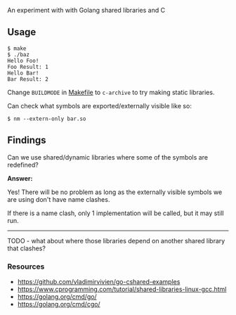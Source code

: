 An experiment with with Golang shared libraries and C

## Usage

```console
$ make
$ ./baz
Hello Foo!
Foo Result: 1
Hello Bar!
Bar Result: 2
```

Change `BUILDMODE` in [Makefile](./Makefile) to `c-archive` to try making static libraries.

Can check what symbols are exported/externally visible like so:

```console
$ nm --extern-only bar.so
```

## Findings

Can we use shared/dynamic libraries where some of the symbols are redefined?

**Answer:**

Yes! There will be no problem as long as the externally visible symbols we are using don't have name clashes.

If there is a name clash, only 1 implementation will be called, but it may still run.

----

TODO - what about where those libraries depend on another shared library that clashes?

### Resources

- https://github.com/vladimirvivien/go-cshared-examples
- https://www.cprogramming.com/tutorial/shared-libraries-linux-gcc.html
- https://golang.org/cmd/go/
- https://golang.org/cmd/cgo/
